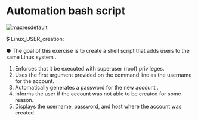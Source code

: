 # Automation bash script
![maxresdefault](https://user-images.githubusercontent.com/102508387/216788886-0703921c-bafa-4af7-a09b-c5a1165544d7.jpg)

:heavy_dollar_sign: Linux_USER_creation: 

  ● The goal of this exercise is to create a shell script that adds users to the same Linux system .
 1) Enforces that it be executed with superuser (root) privileges.
 2) Uses the first argument provided on the command line as the username for the account.
 3) Automatically generates a password for the new account .
 4) Informs the user if the account was not able to be created for some reason.
 5) Displays the username, password, and host where the account was created.
